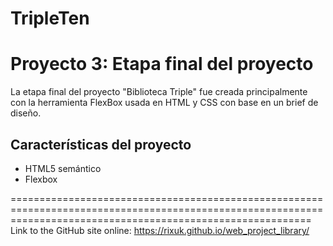 # TripleTen

# Proyecto 3: Etapa final del proyecto

La etapa final del proyecto "Biblioteca Triple" fue creada principalmente con la herramienta FlexBox usada en HTML y CSS con base en un brief de diseño.

## Características del proyecto

- HTML5 semántico
- Flexbox

================================================================================================================================================================
Link to the GitHub site online:
https://rixuk.github.io/web_project_library/

